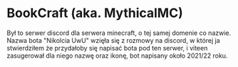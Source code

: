 # BookCraft (aka. MythicalMC)

Był to serwer discord dla serwera minecraft, o tej samej domenie co nazwie. Nazwa bota "Nikolcia UwU" wzięła się z rozmowy na discord, w której ja stwierdziłem że przydałoby się napisać bota pod ten serwer, i viteen zasugerował dla niego nazwę oraz ikonę, bot napisany około 2021/22 roku.
